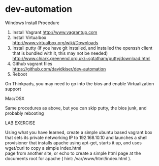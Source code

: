# dev-automation


Windows Install Procedure

1) Install Vagrant 
   http://www.vagrantup.com 
2) Install Virtualbox  
   http://www.virtualbox.org/wiki/Downloads 
3) Install putty (if you have git installed, and installed the openssh client that is bundled with it, this may not be needed) 
   http://www.chiark.greenend.org.uk/~sgtatham/putty/download.html 
4) Github vagrant files  
   https://github.com/davidkiser/dev-automation
5) Reboot  

On Thinkpads, you may need to go into the bios and enable Virtualization support

Mac/OSX  

Same procedures as above, but you can skip putty, the bios junk, and probably rebooting


LAB EXERCISE

Using what you have learned,  create a simple ubuntu based vagrant box that sets its private networking IP to 192.168.10.10 
and launches a shell provisioner that installs apache using apt-get,  starts it up,  and  uses wget/curl to copy a simple index.html  
page from another site, or echo to create a simple html page at the documents root for apache ( hint: /var/www/html/index.html ).
